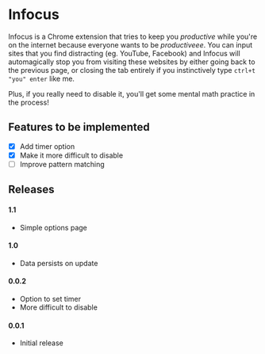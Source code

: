 # Infocus

Infocus is a Chrome extension that tries to keep you *productive* while you're on the internet because everyone wants to be *productiveee*. You can input sites that you find distracting (eg. YouTube, Facebook) and Infocus will automagically stop you from visiting these websites by either going back to the previous page, or closing the tab entirely if you instinctively type `ctrl+t "you" enter` like me. 

Plus, if you really need to disable it, you'll get some mental math practice in the process!

## Features to be implemented
- [x] Add timer option
- [x] Make it more difficult to disable
- [ ] Improve pattern matching

## Releases
#### 1.1
* Simple options page

#### 1.0
* Data persists on update

#### 0.0.2
* Option to set timer
* More difficult to disable

#### 0.0.1
* Initial release

